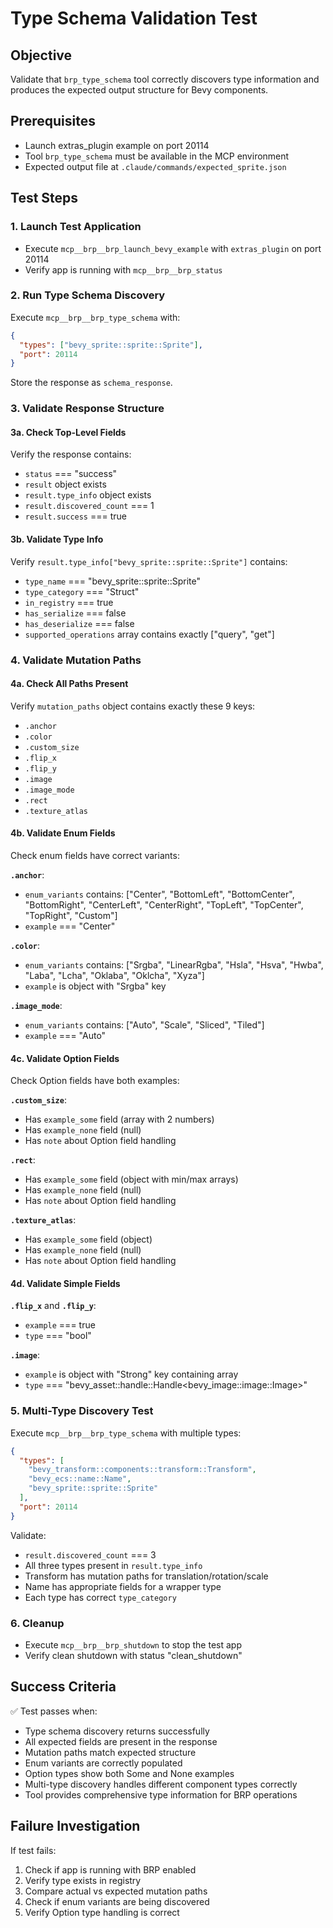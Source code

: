 # Type Schema Validation Test

## Objective
Validate that `brp_type_schema` tool correctly discovers type information and produces the expected output structure for Bevy components.

## Prerequisites
- Launch extras_plugin example on port 20114
- Tool `brp_type_schema` must be available in the MCP environment
- Expected output file at `.claude/commands/expected_sprite.json`

## Test Steps

### 1. Launch Test Application
- Execute `mcp__brp__brp_launch_bevy_example` with `extras_plugin` on port 20114
- Verify app is running with `mcp__brp__brp_status`

### 2. Run Type Schema Discovery

Execute `mcp__brp__brp_type_schema` with:
```json
{
  "types": ["bevy_sprite::sprite::Sprite"],
  "port": 20114
}
```
Store the response as `schema_response`.

### 3. Validate Response Structure

#### 3a. Check Top-Level Fields
Verify the response contains:
- `status` === "success"
- `result` object exists
- `result.type_info` object exists
- `result.discovered_count` === 1
- `result.success` === true

#### 3b. Validate Type Info
Verify `result.type_info["bevy_sprite::sprite::Sprite"]` contains:
- `type_name` === "bevy_sprite::sprite::Sprite"
- `type_category` === "Struct"
- `in_registry` === true
- `has_serialize` === false
- `has_deserialize` === false
- `supported_operations` array contains exactly ["query", "get"]

### 4. Validate Mutation Paths

#### 4a. Check All Paths Present
Verify `mutation_paths` object contains exactly these 9 keys:
- `.anchor`
- `.color`
- `.custom_size`
- `.flip_x`
- `.flip_y`
- `.image`
- `.image_mode`
- `.rect`
- `.texture_atlas`

#### 4b. Validate Enum Fields
Check enum fields have correct variants:

**`.anchor`**:
- `enum_variants` contains: ["Center", "BottomLeft", "BottomCenter", "BottomRight", "CenterLeft", "CenterRight", "TopLeft", "TopCenter", "TopRight", "Custom"]
- `example` === "Center"

**`.color`**:
- `enum_variants` contains: ["Srgba", "LinearRgba", "Hsla", "Hsva", "Hwba", "Laba", "Lcha", "Oklaba", "Oklcha", "Xyza"]
- `example` is object with "Srgba" key

**`.image_mode`**:
- `enum_variants` contains: ["Auto", "Scale", "Sliced", "Tiled"]
- `example` === "Auto"

#### 4c. Validate Option Fields
Check Option fields have both examples:

**`.custom_size`**:
- Has `example_some` field (array with 2 numbers)
- Has `example_none` field (null)
- Has `note` about Option field handling

**`.rect`**:
- Has `example_some` field (object with min/max arrays)
- Has `example_none` field (null)
- Has `note` about Option field handling

**`.texture_atlas`**:
- Has `example_some` field (object)
- Has `example_none` field (null)
- Has `note` about Option field handling

#### 4d. Validate Simple Fields
**`.flip_x`** and **`.flip_y`**:
- `example` === true
- `type` === "bool"

**`.image`**:
- `example` is object with "Strong" key containing array
- `type` === "bevy_asset::handle::Handle<bevy_image::image::Image>"

### 5. Multi-Type Discovery Test

Execute `mcp__brp__brp_type_schema` with multiple types:
```json
{
  "types": [
    "bevy_transform::components::transform::Transform",
    "bevy_ecs::name::Name",
    "bevy_sprite::sprite::Sprite"
  ],
  "port": 20114
}
```

Validate:
- `result.discovered_count` === 3
- All three types present in `result.type_info`
- Transform has mutation paths for translation/rotation/scale
- Name has appropriate fields for a wrapper type
- Each type has correct `type_category`

### 6. Cleanup
- Execute `mcp__brp__brp_shutdown` to stop the test app
- Verify clean shutdown with status "clean_shutdown"

## Success Criteria

✅ Test passes when:
- Type schema discovery returns successfully
- All expected fields are present in the response
- Mutation paths match expected structure
- Enum variants are correctly populated
- Option types show both Some and None examples
- Multi-type discovery handles different component types correctly
- Tool provides comprehensive type information for BRP operations

## Failure Investigation

If test fails:
1. Check if app is running with BRP enabled
2. Verify type exists in registry
3. Compare actual vs expected mutation paths
4. Check if enum variants are being discovered
5. Verify Option type handling is correct